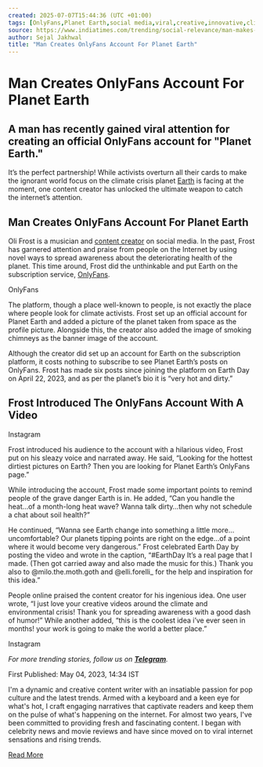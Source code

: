 ```yaml
---
created: 2025-07-07T15:44:36 (UTC +01:00)
tags: [OnlyFans,Planet Earth,social media,viral,creative,innovative,climate change,environmental crisis,environmentalism,sustainability,nature,photography,videography,content creation,social media strategy,onlyfans account]
source: https://www.indiatimes.com/trending/social-relevance/man-makes-onlyfans-for-planet-earth-601464.html
author: Sejal Jakhwal
title: "Man Creates OnlyFans Account For Planet Earth"
---
```


# Man Creates OnlyFans Account For Planet Earth

## A man has recently gained viral attention for creating an official OnlyFans account for "Planet Earth."

It’s the perfect partnership! While activists overturn all their cards to make the ignorant world focus on the climate crisis planet [Earth](https://www.indiatimes.com/trending/social-relevance/flat-earth-society-ends-up-proving-earth-is-round-599222.html) is facing at the moment, one content creator has unlocked the ultimate weapon to catch the internet’s attention.  

## **Man Creates OnlyFans Account For Planet Earth**

Oli Frost is a musician and [content creator](https://www.indiatimes.com/trending/human-interest/korean-mom-speaks-punjabi-for-pakistani-creator-598661.html) on social media. In the past, Frost has garnered attention and praise from people on the Internet by using novel ways to spread awareness about the deteriorating health of the planet. This time around, Frost did the unthinkable and put Earth on the subscription service, [OnlyFans](https://www.indiatimes.com/trending/wtf/us-judge-fired-for-moonlighting-as-adult-star-597162.html).

 OnlyFans

The platform, though a place well-known to people, is not exactly the place where people look for climate activists. Frost set up an official account for Planet Earth and added a picture of the planet taken from space as the profile picture. Alongside this, the creator also added the image of smoking chimneys as the banner image of the account.  

Although the creator did set up an account for Earth on the subscription platform, it costs nothing to subscribe to see Planet Earth’s posts on OnlyFans. Frost has made six posts since joining the platform on Earth Day on April 22, 2023, and as per the planet’s bio it is “very hot and dirty.”

## **Frost Introduced The OnlyFans Account With A Video**

 Instagram

Frost introduced his audience to the account with a hilarious video, Frost put on his sleazy voice and narrated away. He said, “Looking for the hottest dirtiest pictures on Earth? Then you are looking for Planet Earth’s OnlyFans page.”

While introducing the account, Frost made some important points to remind people of the grave danger Earth is in. He added, “Can you handle the heat…of a month-long heat wave? Wanna talk dirty…then why not schedule a chat about soil health?”

He continued, “Wanna see Earth change into something a little more…uncomfortable? Our planets tipping points are right on the edge…of a point where it would become very dangerous.” Frost celebrated Earth Day by posting the video and wrote in the caption, “#EarthDay It’s a real page that I made. (Then got carried away and also made the music for this.) Thank you also to @milo.the.moth.goth and @elli.forelli\_ for the help and inspiration for this idea.”

People online praised the content creator for his ingenious idea. One user wrote, “I just love your creative videos around the climate and environmental crisis! Thank you for spreading awareness with a good dash of humor!” While another added, “this is the coolest idea i’ve ever seen in months! your work is going to make the world a better place.”

 Instagram

_For more trending stories, follow us on [**Telegram**](https://t.me/IndiatimesTrending)._  

  

First Published: May 04, 2023, 14:34 IST

[](https://www.indiatimes.com/author/sejal-jakhwal/5358)

I'm a dynamic and creative content writer with an insatiable passion for pop culture and the latest trends. Armed with a keyboard and a keen eye for what's hot, I craft engaging narratives that captivate readers and keep them on the pulse of what's happening on the internet. For almost two years, I've been committed to providing fresh and fascinating content. I began with celebrity news and movie reviews and have since moved on to viral internet sensations and rising trends.

[Read More](https://www.indiatimes.com/author/sejal-jakhwal/5358)
